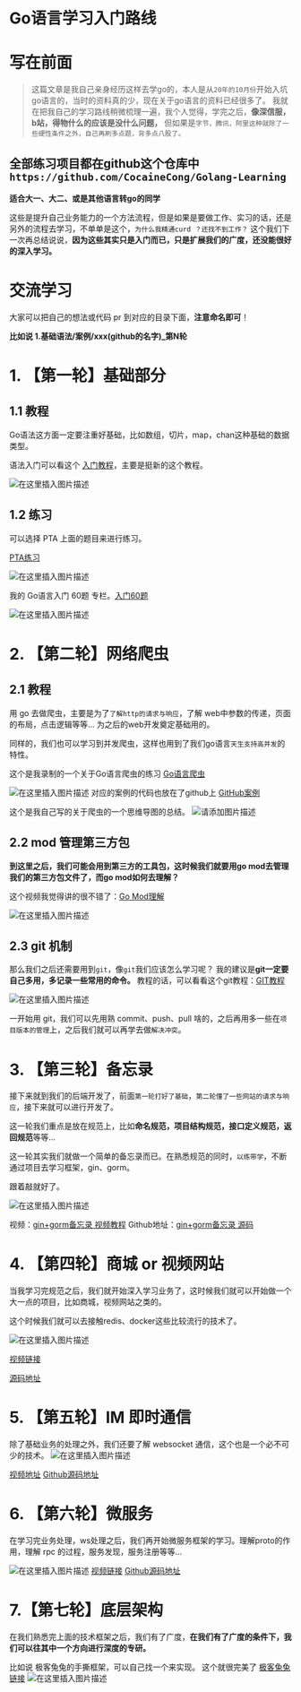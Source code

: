 # Go语言学习入门路线

# 写在前面
> 这篇文章是我自己亲身经历这样去学go的，本人是从`20年的10月份`开始入坑go语言的，当时的资料真的少，现在关于go语言的资料已经很多了。
> 我就在把我自己的学习路线稍微梳理一遍，我个人觉得，学完之后，**像深信服，b站，得物什么的应该是没什么问题，** 但如果是`字节，腾讯，阿里这种就除了一些硬性条件之外，自己再刷多点题，背多点八股了。`

## 全部练习项目都在github这个仓库中`https://github.com/CocaineCong/Golang-Learning`

**适合大一、大二、或是其他语言转go的同学**

这些是提升自己业务能力的一个方法流程，但是如果是要做工作、实习的话，还是另外的流程去学习，不单单是这个，`为什么我精通curd ？还找不到工作？` 这个我们下一次再总结说说，**因为这些其实只是入门而已，只是扩展我们的广度，还没能很好的深入学习。**

# 交流学习
大家可以把自己的想法或代码 pr 到对应的目录下面，**注意命名即可**！

**比如说 1.基础语法/案例/xxx(github的名字)_第N轮**

# 1. 【第一轮】基础部分
## 1.1 教程

Go语法这方面一定要注重好基础，比如数组，切片，map，chan这种基础的数据类型。

语法入门可以看这个 [入门教程](https://www.bilibili.com/video/BV1SS4y1T7kJ)，主要是挺新的这个教程。

![在这里插入图片描述](https://img-blog.csdnimg.cn/4bafac6684e4471791c59f924b1e0a2f.png)



## 1.2 练习
可以选择 PTA 上面的题目来进行练习。

[PTA练习](https://pintia.cn/problem-sets/994805046380707840)

![在这里插入图片描述](https://img-blog.csdnimg.cn/3cb0e763329c48fd94d3b9ec5517f18a.png)

我的 Go语言入门 60题 专栏。[入门60题](https://blog.csdn.net/weixin_45304503/category_11294773.html)

![在这里插入图片描述](https://img-blog.csdnimg.cn/831f8ce0eb7f4395a35d812c5043987b.png)

# 2. 【第二轮】网络爬虫
## 2.1 教程
用 go 去做爬虫，主要是为了`了解http的请求与响应`，了解 web中参数的传递，页面的布局，点击逻辑等等... 为之后的web开发奠定基础用的。

同样的，我们也可以学习到并发爬虫，这样也用到了我们go语言`天生支持高并发`的特性。

这个是我录制的一个关于Go语言爬虫的练习 [Go语言爬虫](https://www.bilibili.com/video/BV1CR4y1g7wB/)

![在这里插入图片描述](https://img-blog.csdnimg.cn/e0901d3539084d729095ff34e07aca3e.png)
对应的案例的代码也放在了github上 [GitHub案例](https://github.com/CocaineCong/Go-Spider-Demo)

这个是我自己写的关于爬虫的一个思维导图的总结。
![请添加图片描述](https://img-blog.csdnimg.cn/832f52c810a24568b25d763ed484e90b.png?x-oss-process=image/watermark,type_ZHJvaWRzYW5zZmFsbGJhY2s,shadow_50,text_Q1NETiBA5bCP55Sf5Yeh5LiA,size_20,color_FFFFFF,t_70,g_se,x_16)


## 2.2 mod 管理第三方包

**到这里之后，我们可能会用到第三方的工具包，这时候我们就要用go mod去管理我们的第三方包文件了，而go mod如何去理解？**

这个视频我觉得讲的很不错了：[Go Mod理解](https://www.bilibili.com/video/BV1w64y197wo)


![在这里插入图片描述](https://img-blog.csdnimg.cn/71849a99e95944a5a05eebc49c885c75.png)

## 2.3 git 机制

那么我们之后还需要用到`git`，像`git`我们应该怎么学习呢？
我的建议是**git一定要自己多用，多记录一些常用的命令。**
教程的话，可以看看这个git教程：[GIT教程](https://www.bilibili.com/video/BV1FE411P7B3)

![在这里插入图片描述](https://img-blog.csdnimg.cn/671ecb2cb4424c1ab05a42500f18ab0e.png)

一开始用 git，我们可以先用熟 commit、push、pull 啥的，之后再用多一些在`项目版本的管理`上，之后我们就可以再学去做`解决冲突`。

# 3. 【第三轮】备忘录
接下来就到我们的后端开发了，前面`第一轮打好了基础`，`第二轮懂了一些网站的请求与响应`，接下来就可以进行开发了。

这一轮我们重点是放在规范上，比如**命名规范，项目结构规范，接口定义规范，返回规范**等等...

这一轮其实我们就做一个简单的备忘录而已。在熟悉规范的同时，`以练带学`，不断通过项目去学习框架，gin、gorm。

跟着敲就好了。

![在这里插入图片描述](https://img-blog.csdnimg.cn/c67f57e45bcb429985cb2319a5883c03.png)


视频：[gin+gorm备忘录 视频教程](https://www.bilibili.com/video/BV1GT4y1R7tX)
Github地址：[gin+gorm备忘录 源码](https://github.com/CocaineCong/TodoList)

# 4. 【第四轮】商城 or 视频网站
当我学习完规范之后，我们就开始深入学习业务了，这时候我们就可以开始做一个大一点的项目，比如商城，视频网站之类的。

这个时候我们就可以去接触redis、docker这些比较流行的技术了。

![在这里插入图片描述](https://img-blog.csdnimg.cn/340eb2e20be84ee3ac4f981c2be022ae.png)


[视频链接](https://www.bilibili.com/video/BV1Zd4y1U7D8)

[源码地址](https://github.com/CocaineCong/gin-mall)


# 5. 【第五轮】IM 即时通信
除了基础业务的处理之外，我们还要了解 websocket 通信，这个也是一个必不可少的技术。
![在这里插入图片描述](https://img-blog.csdnimg.cn/2d92b96c80dc4ad78feef93f903861e4.png)

[视频地址](https://www.bilibili.com/video/BV1BP4y1H7gV)
[Github源码地址](https://github.com/CocaineCong/gin-chat-demo)


# 6. 【第六轮】微服务
在学习完业务处理，ws处理之后，我们再开始微服务框架的学习。理解proto的作用，理解 rpc 的过程，服务发现，服务注册等等...

![在这里插入图片描述](https://img-blog.csdnimg.cn/6386a244d1ec4b08ad835624b4e05772.png)
[视频链接](https://www.bilibili.com/video/BV1fS4y177og)
[Github源码地址](https://github.com/CocaineCong/gRPC-todoList)

# 7.【第七轮】底层架构
在我们熟悉完上面的技术框架之后，我们有了广度，**在我们有了广度的条件下，我们可以往其中一个方向进行深度的专研。**

比如说 极客兔兔的手撕框架，可以自己找一个来实现。
这个就很完美了 [极客兔兔链接](https://geektutu.com/post/gee.html)
![在这里插入图片描述](https://img-blog.csdnimg.cn/a0569b9afd8a4d359846e6d383296d21.png)



